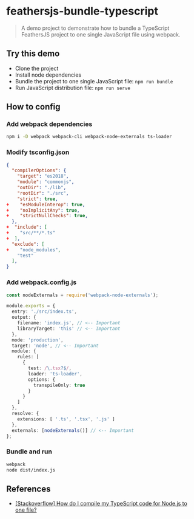 # feathersjs-bundle-typescript

> A demo project to demonstrate how to bundle a TypeScript FeathersJS project to one single JavaScript file using webpack.

## Try this demo

- Clone the project
- Install node dependencies
- Bundle the project to one single JavaScript file: `npm run bundle`
- Run JavaScript distribution file: `npm run serve`

## How to config

### Add webpack dependencies

```bash
npm i -D webpack webpack-cli webpack-node-externals ts-loader
```

### Modify tsconfig.json

```json tsconfig.json
{
  "compilerOptions": {
    "target": "es2018",
    "module": "commonjs",
    "outDir": "./lib",
    "rootDir": "./src",
    "strict": true,
+    "esModuleInterop": true,
+    "noImplicitAny": true,
+    "strictNullChecks": true,
  },
+  "include": [
+    "src/**/*.ts"
+  ],
  "exclude": [
+    "node_modules",
    "test"
  ],
}
```

### Add webpack.config.js

```typescript
const nodeExternals = require('webpack-node-externals');

module.exports = {
  entry: './src/index.ts',
  output: {
    filename: 'index.js', // <-- Important
    libraryTarget: 'this' // <-- Important
  },
  mode: 'production',
  target: 'node', // <-- Important
  module: {
    rules: [
      {
        test: /\.tsx?$/,
        loader: 'ts-loader',
        options: {
          transpileOnly: true
        }
      }
    ]
  },
  resolve: {
    extensions: [ '.ts', '.tsx', '.js' ]
  },
  externals: [nodeExternals()] // <-- Important
};
```

### Bundle and run

```bash
webpack
node dist/index.js
```

## References

- [[Stackoverflow] How do I compile my TypeScript code for Node.js to one file?](https://stackoverflow.com/a/56220367/2108080)
